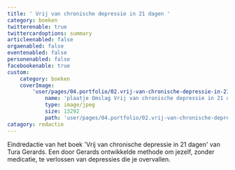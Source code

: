 ```yaml
---
title: ' Vrij van chronische depressie in 21 dagen '
category: boeken
twitterenable: true
twittercardoptions: summary
articleenabled: false
orgaenabled: false
eventenabled: false
personenabled: false
facebookenable: true
custom:
    category: boeken
    coverImage:
        'user/pages/04.portfolio/02.vrij-van-chronische-depressie-in-21-dagen/plaatje Omslag Vrij van chronische depressie in 21 dagen.jpg':
            name: 'plaatje Omslag Vrij van chronische depressie in 21 dagen.jpg'
            type: image/jpeg
            size: 13292
            path: 'user/pages/04.portfolio/02.vrij-van-chronische-depressie-in-21-dagen/plaatje Omslag Vrij van chronische depressie in 21 dagen.jpg'
catagory: redactie
---
```


<p>Eindredactie van het boek 'Vrij van chronische depressie in 21 dagen' van Tura Gerards. Een door Gerards ontwikkelde methode om jezelf, zonder medicatie, te verlossen van depressies die je overvallen.</p>